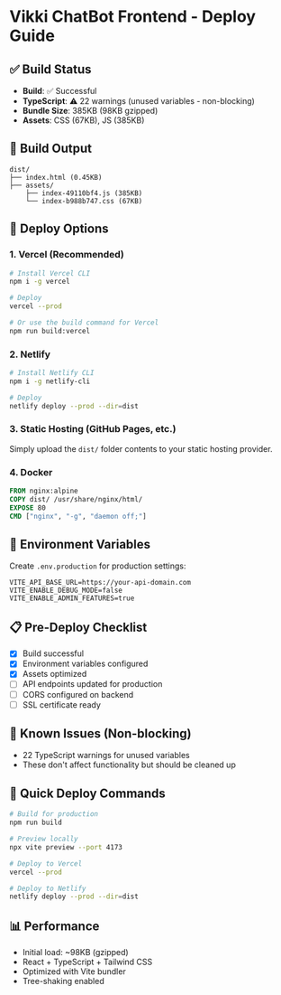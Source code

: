 # Vikki ChatBot Frontend - Deploy Guide

## ✅ Build Status
- **Build**: ✅ Successful
- **TypeScript**: ⚠️ 22 warnings (unused variables - non-blocking)
- **Bundle Size**: 385KB (98KB gzipped)
- **Assets**: CSS (67KB), JS (385KB)

## 📁 Build Output
```
dist/
├── index.html (0.45KB)
├── assets/
    ├── index-49110bf4.js (385KB)
    └── index-b988b747.css (67KB)
```

## 🚀 Deploy Options

### 1. Vercel (Recommended)
```bash
# Install Vercel CLI
npm i -g vercel

# Deploy
vercel --prod

# Or use the build command for Vercel
npm run build:vercel
```

### 2. Netlify
```bash
# Install Netlify CLI
npm i -g netlify-cli

# Deploy
netlify deploy --prod --dir=dist
```

### 3. Static Hosting (GitHub Pages, etc.)
Simply upload the `dist/` folder contents to your static hosting provider.

### 4. Docker
```dockerfile
FROM nginx:alpine
COPY dist/ /usr/share/nginx/html/
EXPOSE 80
CMD ["nginx", "-g", "daemon off;"]
```

## 🔧 Environment Variables
Create `.env.production` for production settings:
```env
VITE_API_BASE_URL=https://your-api-domain.com
VITE_ENABLE_DEBUG_MODE=false
VITE_ENABLE_ADMIN_FEATURES=true
```

## 📋 Pre-Deploy Checklist
- [x] Build successful
- [x] Environment variables configured
- [x] Assets optimized
- [ ] API endpoints updated for production
- [ ] CORS configured on backend
- [ ] SSL certificate ready

## 🐛 Known Issues (Non-blocking)
- 22 TypeScript warnings for unused variables
- These don't affect functionality but should be cleaned up

## 🔄 Quick Deploy Commands
```bash
# Build for production
npm run build

# Preview locally
npx vite preview --port 4173

# Deploy to Vercel
vercel --prod

# Deploy to Netlify
netlify deploy --prod --dir=dist
```

## 📊 Performance
- Initial load: ~98KB (gzipped)
- React + TypeScript + Tailwind CSS
- Optimized with Vite bundler
- Tree-shaking enabled
